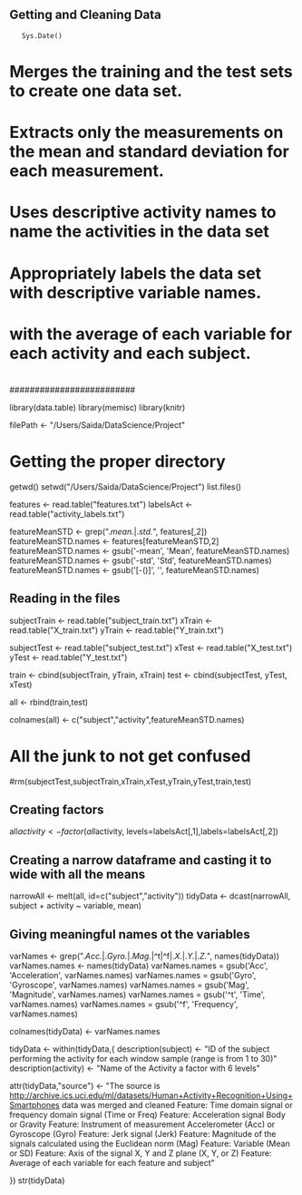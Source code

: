 ##
##     Getting and Cleaning Data
       Sys.Date()
#         Merges the training and the test sets to create one data set.
#         Extracts only the measurements on the mean and standard deviation for each measurement. 
#         Uses descriptive activity names to name the activities in the data set
#         Appropriately labels the data set with descriptive variable names. 
#         with the average of each variable for each activity and each subject.
#
#########################

library(data.table)
library(memisc)
library(knitr)

filePath <- "/Users/Saida/DataScience/Project"

# Getting the proper directory
getwd()
setwd("/Users/Saida/DataScience/Project")
list.files()

features      <- read.table("features.txt")
labelsAct     <- read.table("activity_labels.txt")

featureMeanSTD       <- grep(".*mean.*|.*std.*", features[,2])
featureMeanSTD.names <- features[featureMeanSTD,2]
featureMeanSTD.names <- gsub('-mean', 'Mean', featureMeanSTD.names)
featureMeanSTD.names <- gsub('-std', 'Std', featureMeanSTD.names)
featureMeanSTD.names <- gsub('[-()]', '', featureMeanSTD.names)


## Reading in the files

subjectTrain    <- read.table("subject_train.txt")
xTrain          <- read.table("X_train.txt")
yTrain          <- read.table("Y_train.txt")


subjectTest     <- read.table("subject_test.txt")
xTest           <- read.table("X_test.txt")
yTest           <- read.table("Y_test.txt")


train <- cbind(subjectTrain, yTrain, xTrain)
test  <- cbind(subjectTest, yTest, xTest)

all   <- rbind(train,test)

colnames(all) <- c("subject","activity",featureMeanSTD.names)

# All the junk to not get confused
 #rm(subjectTest,subjectTrain,xTrain,xTest,yTrain,yTest,train,test)

## Creating factors

all$activity   <- factor ( all$activity, levels=labelsAct[,1],labels=labelsAct[,2])

## Creating a narrow dataframe and casting it to wide with all the means

narrowAll    <- melt(all, id=c("subject","activity"))
tidyData     <- dcast(narrowAll, subject + activity ~ variable, mean)

## Giving meaningful names ot the variables

varNames <- grep(".*Acc.*|.*Gyro.*|.*Mag.*|^t|^f|.*X.*|.*Y.*|.*Z.*", names(tidyData))
varNames.names <- names(tidyData)
varNames.names = gsub('Acc', 'Acceleration', varNames.names)
varNames.names = gsub('Gyro', 'Gyroscope', varNames.names)
varNames.names = gsub('Mag', 'Magnitude', varNames.names)
varNames.names = gsub('^t', 'Time', varNames.names)
varNames.names = gsub('^f', 'Frequency', varNames.names)

colnames(tidyData) <- varNames.names


tidyData <- within(tidyData,{
  description(subject)          <- "ID of the subject performing the activity for each window sample (range is from 1 to 30)"
  description(activity)         <- "Name of the Activity a factor with 6 levels"

  attr(tidyData,"source")       <-  "The source is http://archive.ics.uci.edu/ml/datasets/Human+Activity+Recognition+Using+Smartphones
                                    data was merged and cleaned
                                    Feature: Time domain signal or frequency domain signal (Time or Freq)
                                    Feature: Acceleration signal Body or Gravity
                                    Feature: Instrument of measurement Accelerometer (Acc) or Gyroscope (Gyro)
                                    Feature: Jerk signal (Jerk)
                                    Feature: Magnitude of the signals calculated using the Euclidean norm (Mag)
                                    Feature: Variable (Mean or SD)
                                    Feature: Axis of the signal X, Y and Z plane (X, Y, or Z)
                                    Feature: Average of each variable for each feature and subject"
   
})
str(tidyData)







